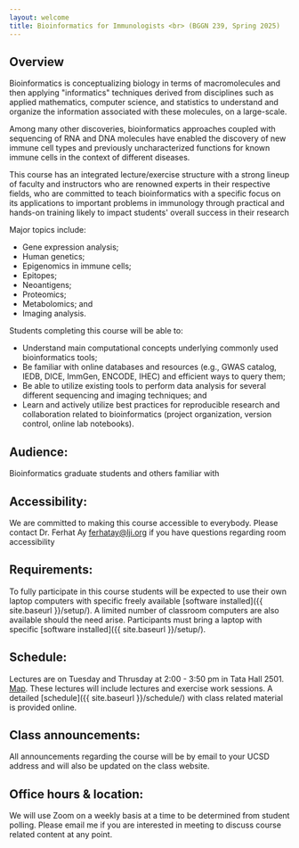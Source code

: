 ```yaml
---
layout: welcome
title: Bioinformatics for Immunologists <br> (BGGN 239, Spring 2025)
---
```


## Overview
Bioinformatics is conceptualizing biology in terms of macromolecules and then applying "informatics" techniques derived from disciplines such as applied mathematics, computer science, and statistics to understand and organize the information associated with these molecules, on a large-scale.

Among many other discoveries, bioinformatics approaches coupled with sequencing of RNA and DNA molecules have enabled the discovery of new immune cell types and previously uncharacterized functions for known immune cells in the context of different diseases.

This course has an integrated lecture/exercise structure with a strong lineup of faculty and instructors who are renowned experts in their respective fields, who are committed to teach bioinformatics with a specific focus on its applications to important problems in immunology through practical and hands-on training likely to impact students' overall success in their research

Major topics include:

- Gene expression analysis; 
- Human genetics; 
- Epigenomics in immune cells; 
- Epitopes; 
- Neoantigens; 
- Proteomics; 
- Metabolomics; and 
- Imaging analysis.  

 Students completing this course will be able to:

- Understand main computational concepts underlying commonly used bioinformatics tools; 
- Be familiar with online databases and resources (e.g., GWAS catalog, IEDB, DICE, ImmGen, ENCODE, IHEC) and efficient ways to query them; 
- Be able to utilize existing tools to perform data analysis for several different sequencing and imaging techniques; and
- Learn and actively utilize best practices for reproducible research and collaboration related to bioinformatics (project organization, version control, online lab notebooks).

## Audience: 
Bioinformatics graduate students and others familiar with   

## Accessibility:  
We are committed to making this course accessible to everybody. Please contact Dr. Ferhat Ay <ferhatay@lji.org> if you have questions regarding room accessibility


## Requirements: 
To fully participate in this course students will be expected to use their own laptop computers with specific freely available [software installed]({{ site.baseurl }}/setup/). A limited number of classroom computers are also available should the need arise. Participants must bring a laptop with specific [software installed]({{ site.baseurl }}/setup/).  

## Schedule:  
Lectures are on Tuesday and Thrusday at 2:00 - 3:50 pm in Tata Hall 2501. [Map](https://map.concept3d.com/?id=1005#!ct/18312?m/359878?s/TATA_Main).  These lectures will include lectures and exercise work sessions. A detailed [schedule]({{ site.baseurl }}/schedule/) with class related material is provided online.  

## Class announcements:  
All announcements regarding the course will be by email to your UCSD address and will also be updated on the class website.

## Office hours & location:  
We will use Zoom on a weekly basis at a time to be determined from student polling. Please email me if you are interested in meeting to discuss course related content at any point.
